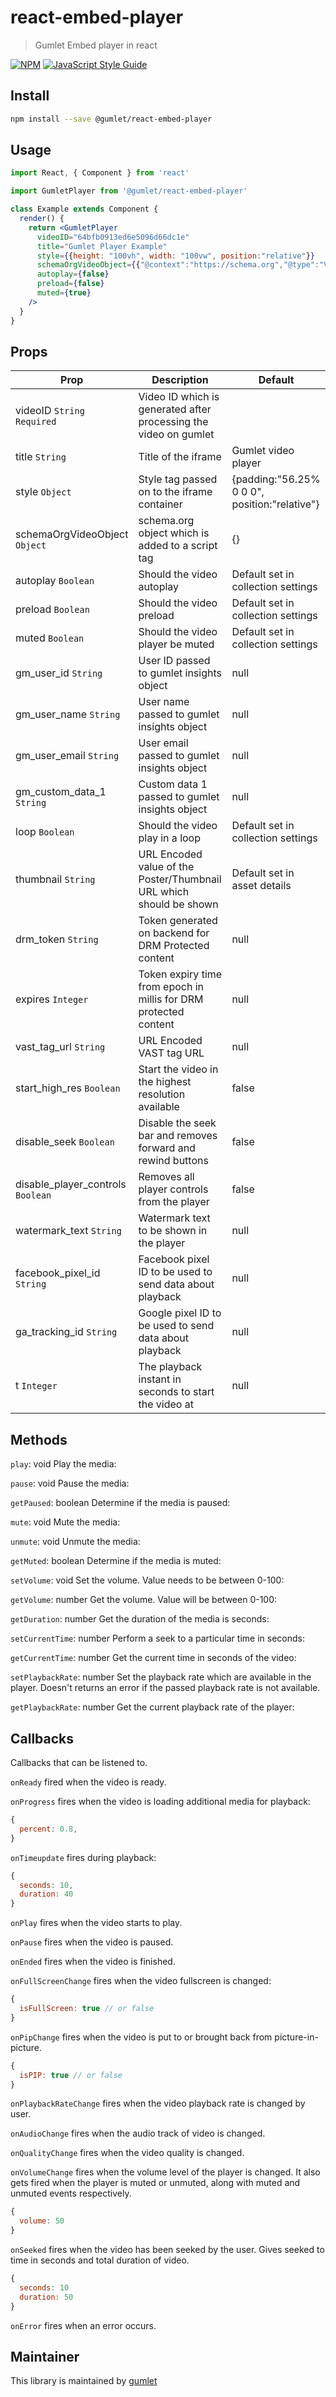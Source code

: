 # react-embed-player

> Gumlet Embed player in react

[![NPM](https://img.shields.io/npm/v/react-embed-player.svg)](https://www.npmjs.com/package/react-embed-player) [![JavaScript Style Guide](https://img.shields.io/badge/code_style-standard-brightgreen.svg)](https://standardjs.com)

## Install

```bash
npm install --save @gumlet/react-embed-player
```

## Usage

```jsx
import React, { Component } from 'react'

import GumletPlayer from '@gumlet/react-embed-player'

class Example extends Component {
  render() {
    return <GumletPlayer
      videoID="64bfb0913ed6e5096d66dc1e"
      title="Gumlet Player Example"
      style={{height: "100vh", width: "100vw", position:"relative"}}
      schemaOrgVideoObject={{"@context":"https://schema.org","@type":"VideoObject","name":"Gumlet","description":"","embedUrl":"https://play.gumlet.io/embed/64bfb0913ed6e5096d66dc1e"}}
      autoplay={false}
      preload={false}
      muted={true}
    />
  }
}
```

## Props
| Prop          | Description   | Default       |
| ------------- | ------------- | ------------- |
| videoID `String` `Required`   | Video ID which is generated after processing the video on gumlet  | |
| title `String`                | Title of the iframe  | Gumlet video player |
| style `Object`                | Style tag passed on to the iframe container | {padding:"56.25% 0 0 0", position:"relative"} |
| schemaOrgVideoObject `Object` | schema.org object which is added to a script tag | {} |
| autoplay `Boolean`            | Should the video autoplay | Default set in collection settings |
| preload `Boolean`             | Should the video preload  | Default set in collection settings |
| muted `Boolean`               | Should the video player be muted  | Default set in collection settings |
| gm_user_id `String`           | User ID passed to gumlet insights object | null |
| gm_user_name `String`         | User name passed to gumlet insights object | null |
| gm_user_email `String`        | User email passed to gumlet insights object | null |
| gm_custom_data_1 `String`     | Custom data 1 passed to gumlet insights object | null |
| loop `Boolean`                | Should the video play in a loop | Default set in collection settings |
| thumbnail `String`            | URL Encoded value of the Poster/Thumbnail URL which should be shown | Default set in asset details |
| drm_token `String`            | Token generated on backend for DRM Protected content | null |
| expires `Integer`             | Token expiry time from epoch in millis for DRM protected content | null |
| vast_tag_url `String`         | URL Encoded VAST tag URL | null |
| start_high_res `Boolean`      | Start the video in the highest resolution  available | false |
| disable_seek `Boolean`        | Disable the seek bar and removes forward and rewind buttons | false |
| disable_player_controls `Boolean` | Removes all player controls from the player | false |
| watermark_text `String`       | Watermark text to be shown in the player | null |
| facebook_pixel_id `String`    | Facebook pixel ID to be used to send data about playback | null |
| ga_tracking_id `String`       | Google pixel ID to be used to send data about playback | null |
| t `Integer`                   | The playback instant in seconds to start the video at | null |


Methods
-------

`play`: void
Play the media:


`pause`: void
Pause the media:


`getPaused`: boolean
Determine if the media is paused:


`mute`: void
Mute the media:


`unmute`: void
Unmute the media:


`getMuted`: boolean
Determine if the media is muted:


`setVolume`: void
Set the volume. Value needs to be between 0-100:


`getVolume`: number
Get the volume. Value will be between 0-100:


`getDuration`: number
Get the duration of the media is seconds:


`setCurrentTime`: number
Perform a seek to a particular time in seconds:


`getCurrentTime`: number
Get the current time in seconds of the video:


`setPlaybackRate`: number
Set the playback rate which are available in the player. Doesn't returns an error if the passed playback rate is not available. 


`getPlaybackRate`: number
Get the current playback rate of the player:


Callbacks
------

Callbacks that can be listened to.

`onReady`
fired when the video is ready.

`onProgress`
fires when the video is loading additional media for playback:

```js
{
  percent: 0.8,
}
```

`onTimeupdate`
fires during playback:

```js
{
  seconds: 10,
  duration: 40
}
```

`onPlay`
fires when the video starts to play.

`onPause`
fires when the video is paused.

`onEnded`
fires when the video is finished.

`onFullScreenChange`
fires when the video fullscreen is changed:

```js
{
  isFullScreen: true // or false
}
```

`onPipChange`
fires when the video is put to or brought back from picture-in-picture.

```js
{
  isPIP: true // or false
}
```

`onPlaybackRateChange`
fires when the video playback rate is changed by user.

`onAudioChange`
fires when the audio track of video is changed.

`onQualityChange`
fires when the video quality is changed.

`onVolumeChange`
fires when the volume level of the player is changed. It also gets fired when the player is muted or unmuted, along with muted and unmuted events respectively.

```js
{
  volume: 50
}
```

`onSeeked`
fires when the video has been seeked by the user. Gives seeked to time in seconds and total duration of video.

```js
{
  seconds: 10
  duration: 50
}
```

`onError`
fires when an error occurs.


## Maintainer

This library is maintained by [gumlet](https://github.com/gumlet)
